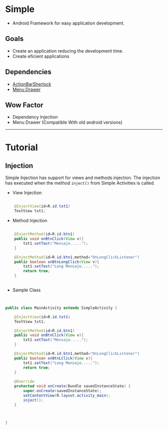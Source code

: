 Simple
======

* Android Framework for easy application development.

Goals
-----

* Create an application reducing the development time.
* Create eficient applications


Dependencies
------------

* [ActionBarSherlock](https://github.com/JakeWharton/ActionBarSherlock)
* [Menu Drawer](https://github.com/SimonVT/android-menudrawer)


Wow Factor
----------

* Dependency Injection
* Menu Drawer (Compatible With old android versions)

_______________________________________________________________________

Tutorial
========

Injection
---------

Simple Injection has support for views and methods injection. The injection 
has executed when the method ```inject()``` from Simple Activities is called.

* View Injection

```java

	@InjectView(id=R.id.txt1)
	TextView txt1;

```

* Method Injection

```java

	@InjectMethod(id=R.id.btn1)
	public void onBtnClick(View v){
		txt1.setText("Mensaje.....");
	}

	@InjectMethod(id=R.id.btn1,method="OnLongClickListener")
	public boolean onBtnLongClick(View v){
		txt1.setText("Long Mensaje.....");
		return true;
	}
	
```

* Sample Class

```java


public class MainActivity extends SimpleActivity {

	@InjectView(id=R.id.txt1)
	TextView txt1;

	@InjectMethod(id=R.id.btn1)
	public void onBtnClick(View v){
		txt1.setText("Mensaje.....");
	}

	@InjectMethod(id=R.id.btn1,method="OnLongClickListener")
	public boolean onBtnLClick(View v){
		txt1.setText("Long Mensaje.....");
		return true;
	}
	
	@Override
	protected void onCreate(Bundle savedInstanceState) {
		super.onCreate(savedInstanceState);
		setContentView(R.layout.activity_main);
		inject();
	}

	

}

```

